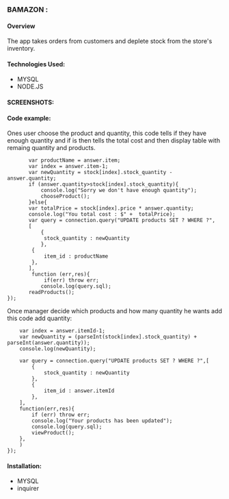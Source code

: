 ### BAMAZON :

#### Overview

The app  takes  orders from customers and deplete stock from the store's inventory. 

#### Technologies Used:

* MYSQL
* NODE.JS

#### SCREENSHOTS:


#### Code example:

<p> Ones user choose the product and quantity, this code tells if they have enough quantity and if is then tells the total cost and then display table with remaing quantity and products.

           var productName = answer.item;
           var index = answer.item-1;
           var newQuantity = stock[index].stock_quantity - answer.quantity;
           if (answer.quantity>stock[index].stock_quantity){
               console.log("Sorry we don't have enough quantity");
               chooseProduct();
           }else{
           var totalPrice = stock[index].price * answer.quantity;
           console.log("You total cost : $" +  totalPrice);
           var query = connection.query("UPDATE products SET ? WHERE ?",
           [
               {
                stock_quantity : newQuantity
               },
            {
                item_id : productName
            },
           ],
            function (err,res){
                if(err) throw err;
               console.log(query.sql);   
           readProducts();               
    });  

 <p>   Once manager decide which products and how many quantity he wants add this code add quantity:

        var index = answer.itemId-1;
        var newQuantity = (parseInt(stock[index].stock_quantity) + parseInt(answer.quantity));
        console.log(newQuantity);

        var query = connection.query("UPDATE products SET ? WHERE ?",[
            {
                stock_quantity : newQuantity
            },
            {
                item_id : answer.itemId
            },
        ],
        function(err,res){
            if (err) throw err;
            console.log("Your products has been updated");
            console.log(query.sql);
            viewProduct();
        },
        )
    });

#### Installation: 

* MYSQL
* inquirer




